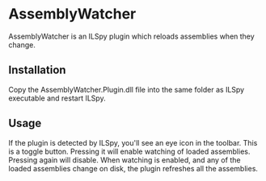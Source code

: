 # AssemblyWatcher

AssemblyWatcher is an ILSpy plugin which reloads assemblies when they change.

## Installation
Copy the AssemblyWatcher.Plugin.dll file into the same folder as ILSpy executable and restart ILSpy.

## Usage
If the plugin is detected by ILSpy, you'll see an eye icon in the toolbar. This is a toggle button. Pressing it will enable watching of loaded assemblies. Pressing again will disable. When watching is enabled, and any of the loaded assemblies change on disk, the plugin refreshes all the assemblies.

